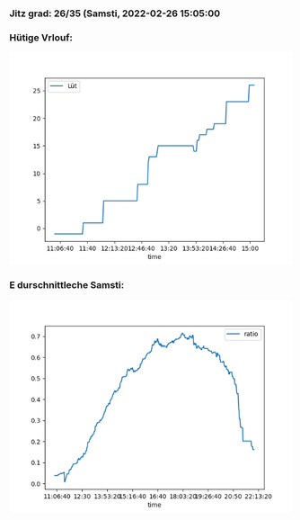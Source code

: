 ### Jitz grad: 26/35 (Samsti, 2022-02-26 15:05:00

### Hütige Vrlouf:
![Graph](Today.png)

### E durschnittleche Samsti:
![Graph](Samsti.png)